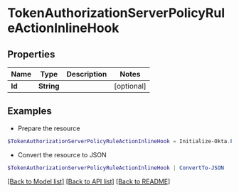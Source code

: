 # TokenAuthorizationServerPolicyRuleActionInlineHook
## Properties

Name | Type | Description | Notes
------------ | ------------- | ------------- | -------------
**Id** | **String** |  | [optional] 

## Examples

- Prepare the resource
```powershell
$TokenAuthorizationServerPolicyRuleActionInlineHook = Initialize-Okta.PowerShellTokenAuthorizationServerPolicyRuleActionInlineHook  -Id null
```

- Convert the resource to JSON
```powershell
$TokenAuthorizationServerPolicyRuleActionInlineHook | ConvertTo-JSON
```

[[Back to Model list]](../README.md#documentation-for-models) [[Back to API list]](../README.md#documentation-for-api-endpoints) [[Back to README]](../README.md)

